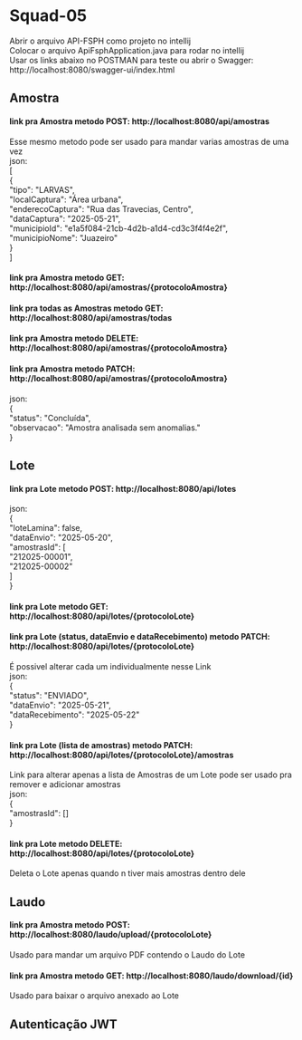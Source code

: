 # Squad-05
Abrir o arquivo API-FSPH como projeto no intellij  
Colocar o arquivo ApiFsphApplication.java para rodar no intellij  
Usar os links abaixo no POSTMAN para teste ou abrir o Swagger: http://localhost:8080/swagger-ui/index.html  

## Amostra

#### link pra Amostra metodo POST: http://localhost:8080/api/amostras
Esse mesmo metodo pode ser usado para mandar varias amostras de uma vez  
json:  
[  
    {  
        "tipo": "LARVAS",  
        "localCaptura": "Área urbana",  
        "enderecoCaptura": "Rua das Travecias, Centro",  
        "dataCaptura": "2025-05-21",  
        "municipioId": "e1a5f084-21cb-4d2b-a1d4-cd3c3f4f4e2f",  
        "municipioNome": "Juazeiro"  
    }  
]  
#### link pra Amostra metodo GET: http://localhost:8080/api/amostras/{protocoloAmostra}

#### link pra todas as Amostras metodo GET: http://localhost:8080/api/amostras/todas

#### link pra Amostra metodo DELETE: http://localhost:8080/api/amostras/{protocoloAmostra}

#### link pra Amostra metodo PATCH: http://localhost:8080/api/amostras/{protocoloAmostra}
json:  
{  
  "status": "Concluída",  
  "observacao": "Amostra analisada sem anomalias."  
}  

## Lote

#### link pra Lote metodo POST: http://localhost:8080/api/lotes
json:  
{  
  "loteLamina": false,  
  "dataEnvio": "2025-05-20",  
  "amostrasId": [  
    "212025-00001",  
    "212025-00002"  
  ]  
}  

#### link pra Lote metodo GET: http://localhost:8080/api/lotes/{protocoloLote}

#### link pra Lote (status, dataEnvio e dataRecebimento) metodo PATCH: http://localhost:8080/api/lotes/{protocoloLote}
É possivel alterar cada um individualmente nesse Link  
json:  
{  
  "status": "ENVIADO",  
  "dataEnvio": "2025-05-21",  
  "dataRecebimento": "2025-05-22"  
}  

#### link pra Lote (lista de amostras) metodo PATCH: http://localhost:8080/api/lotes/{protocoloLote}/amostras
Link para alterar apenas a lista de Amostras de um Lote pode ser usado pra remover e adicionar amostras  
json:  
{  
  "amostrasId": []  
}  

#### link pra Lote metodo DELETE: http://localhost:8080/api/lotes/{protocoloLote}
Deleta o Lote apenas quando n tiver mais amostras dentro dele  

## Laudo

#### link pra Amostra metodo POST: http://localhost:8080/laudo/upload/{protocoloLote}
Usado para mandar um arquivo PDF contendo o Laudo do Lote

#### link pra Amostra metodo GET: http://localhost:8080/laudo/download/{id}
Usado para baixar o arquivo anexado ao Lote

## Autenticação JWT



